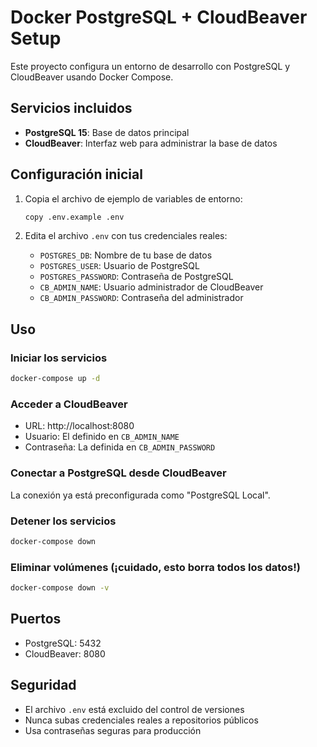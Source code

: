 # Docker PostgreSQL + CloudBeaver Setup

Este proyecto configura un entorno de desarrollo con PostgreSQL y CloudBeaver usando Docker Compose.

## Servicios incluidos

- **PostgreSQL 15**: Base de datos principal
- **CloudBeaver**: Interfaz web para administrar la base de datos

## Configuración inicial

1. Copia el archivo de ejemplo de variables de entorno:
   ```bash
   copy .env.example .env
   ```

2. Edita el archivo `.env` con tus credenciales reales:
   - `POSTGRES_DB`: Nombre de tu base de datos
   - `POSTGRES_USER`: Usuario de PostgreSQL
   - `POSTGRES_PASSWORD`: Contraseña de PostgreSQL
   - `CB_ADMIN_NAME`: Usuario administrador de CloudBeaver
   - `CB_ADMIN_PASSWORD`: Contraseña del administrador

## Uso

### Iniciar los servicios
```bash
docker-compose up -d
```

### Acceder a CloudBeaver
- URL: http://localhost:8080
- Usuario: El definido en `CB_ADMIN_NAME`
- Contraseña: La definida en `CB_ADMIN_PASSWORD`

### Conectar a PostgreSQL desde CloudBeaver
La conexión ya está preconfigurada como "PostgreSQL Local".

### Detener los servicios
```bash
docker-compose down
```

### Eliminar volúmenes (¡cuidado, esto borra todos los datos!)
```bash
docker-compose down -v
```

## Puertos

- PostgreSQL: 5432
- CloudBeaver: 8080

## Seguridad

- El archivo `.env` está excluido del control de versiones
- Nunca subas credenciales reales a repositorios públicos
- Usa contraseñas seguras para producción